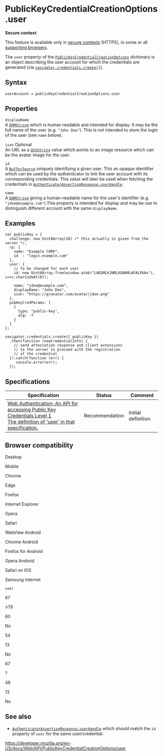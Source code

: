 PublicKeyCredentialCreationOptions.user
=======================================

**Secure context**

This feature is available only in [secure contexts](https://developer.mozilla.org/en-US/docs/Web/Security/Secure_Contexts) (HTTPS), in some or all [supporting browsers](#browser_compatibility).

The `user` property of the [`PublicKeyCredentialCreationOptions`](../publickeycredentialcreationoptions) dictionary is an object describing the user account for which the credentials are generated (via [`navigator.credentials.create()`](../credentialscontainer/create)).

Syntax
------

    userAccount = publicKeyCredentialCreationOptions.user

Properties
----------

`displayName`  
A [`DOMString`](../domstring) which is human readable and intended for display. It may be the full name of the user (e.g. `"John Doe"`). This is not intended to store the login of the user (see `name` below).

 `icon` <span class="badge inline optional">Optional</span>   
An URL as a [`USVString`](../usvstring) value which points to an image resource which can be the avatar image for the user.

`id`  
A [`BufferSource`](../buffersource) uniquely identifying a given user. This an opaque identifier which can be used by the authenticator to link the user account with its corresponding credentials. This value will later be used when fetching the credentials in [`AuthenticatorAssertionResponse.userHandle`](../authenticatorassertionresponse/userhandle).

`name`  
A [`DOMString`](../domstring) giving a human-readable name for the user's identifier (e.g. `"jdoe@example.com"`).This property is intended for display and may be use to distinguish different account with the same `displayName`.

Examples
--------

    var publicKey = {
      challenge: new Uint8Array(26) /* this actually is given from the server */,
      rp: {
        name: "Example CORP",
        id  : "login.example.com"
      },
      user: {
        // To be changed for each user
        id: new Uint8Array.from(window.atob("LAEGMLKJNRLKGNAMLAFALFKA="), c=>c.charCodeAt(0));

        name: "jdoe@example.com",
        displayName: "John Doe",
        icon: "https://gravatar.com/avatar/jdoe.png"
      },
      pubKeyCredParams: [
        {
          type: "public-key",
          alg: -7
        }
      ]
    };

    navigator.credentials.create({ publicKey })
      .then(function (newCredentialInfo) {
        // send attestation response and client extensions
        // to the server to proceed with the registration
        // of the credential
      }).catch(function (err) {
         console.error(err);
      });

Specifications
--------------

<table><thead><tr class="header"><th>Specification</th><th>Status</th><th>Comment</th></tr></thead><tbody><tr class="odd"><td><a href="https://w3c.github.io/webauthn/#dom-publickeycredentialcreationoptions-user">Web Authentication: An API for accessing Public Key Credentials Level 1<br />
<span class="small">The definition of 'user' in that specification.</span></a></td><td><span class="spec-rec">Recommendation</span></td><td>Initial definition.</td></tr></tbody></table>

Browser compatibility
---------------------

Desktop

Mobile

Chrome

Edge

Firefox

Internet Explorer

Opera

Safari

WebView Android

Chrome Android

Firefox for Android

Opera Android

Safari on IOS

Samsung Internet

`user`

67

≤79

60

No

54

13

No

67

?

48

13

No

See also
--------

-   [`AuthenticatorAssertionResponse.userHandle`](../authenticatorassertionresponse/userhandle) which should match the `id` property of `user` for the same user/credential.

<a href="https://developer.mozilla.org/en-US/docs/Web/API/PublicKeyCredentialCreationOptions/user" class="_attribution-link">https://developer.mozilla.org/en-US/docs/Web/API/PublicKeyCredentialCreationOptions/user</a>
